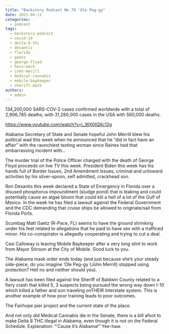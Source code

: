 ```yaml
---
title: "Backstory Podcast No 79 'Ole Peg-gy"
date: 2021-04-11
categories: 
  - podcast
tags: 
  - backstory-podcast
  - covid-19
  - delta-8-thc
  - desantis
  - florida
  - gaetz
  - george-floyd
  - hoss-mack
  - john-merill
  - medical-cannabis
  - mobile-baykeeper
  - sheriff-mack
authors: 
  - admin
---
```


134,200,000 SARS-COV-2 cases confirmed worldwide with a total of 2,906,785 deaths; with 31,280,000 cases in the USA with 560,000 deaths.

https://www.youtube.com/watch?v=\_WX0IQXc12g

Alabama Secretary of State and Senate hopeful John Merrill blew his political wad this week when he announced that he “did in fact have an affair” with the raunchiest texting woman since Raines had that embarrassing incident with…

The murder trial of the Police Officer charged with the death of George Floyd proceeds on live TV this week. President Biden this week has his hands full of Border Issues, 2nd Amendment Issues, criminal and untoward activities by his silver-spoon, self admitted, crackhead son.

Ron Desantis this week declared a State of Emergency in Florida over a disused phosphorus impoundment (sludge pond) that is leaking and could potentially cause an algae bloom that could kill a hell of a lot of the Gulf of Mexico. In the week he has filed a lawsuit against the Federal Government and the CDC demanding that cruise ships be allowed to originate/sail from Florida Ports.

Scumbag Matt Gaetz (R-Pace, FL) seems to have the ground shrinking under his feet related to allegations that he paid to have sex with a trafficed minor. His co-conspirator is allegedly cooperating and trying to cut a deal.

Casi Calloway is leaving Mobile Baykeeper after a very long stint to work from Mayor Stinson at the City of Mobile. Good luck to you.

The Alabama mask order ends today (and just because she’s your steady side-piece, do you imagine ‘Ole Peg-gy (John Merrill) stopped using protection? Hell no and neither should you).

A lawsuit has been filed against the Sheriff of Baldwin County related to a fiery crash that killed 5, 3 suspects being pursued the wrong way down I-10 which killed a father and son traveling onTHEIR interstate system. This is another example of how poor training leads to poor outcomes.

The Fairhope pier project and the current state of the place.

And not only did Medical Cannabis die in the Senate, there is a bill afoot to make Delta 8 THC illegal in Alabama, even though it is not on the Federal Schedule. Explanation: “‘Cause it’s Alabama!” Yee-haw.
